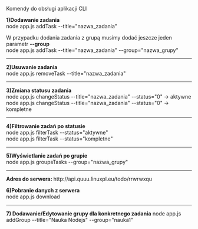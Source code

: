 Komendy do obsługi aplikacji CLI

<strong>1)Dodawanie zadania</strong><br />
node app.js addTask --title="nazwa_zadania"

W przypadku dodania zadania z grupą musimy dodać jeszcze jeden parametr <strong>--group</strong><br />
node app.js addTask --title="nazwa_zadania" --group="nazwa_grupy"

<hr />
<strong>2)Usuwanie zadania</strong><br />
node app.js removeTask --title="nazwa_zadania"
<hr />
<strong>3)Zmiana statusu zadania</strong><br />
node app.js changeStatus --title="nazwa_zadania" --status="0" -> aktywne<br />
node app.js changeStatus --title="nazwa_zadania" --status="0" -> kompletne
<hr />
<strong>4)Filtrowanie zadań po statusie</strong><br />
node app.js filterTask --status="aktywne"<br />
node app.js filterTask --status="kompletne"
<hr />
<strong>5)Wyświetlanie zadań po grupie</strong><br />
node app.js groupsTasks --group="nazwa_grupy"
<hr />
<strong>Adres do serwera: </strong>
http://api.quuu.linuxpl.eu/todo/rrwrwxqu

<strong>6)Pobranie danych z serwera</strong><br />
node app.js download

<hr />

<strong>7) Dodawanie/Edytowanie grupy dla konkretnego zadania</strong>
node app.js addGroup --title="Nauka Nodejs" --group="nauka1"
